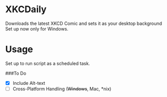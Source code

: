 XKCDaily
========
Downloads the latest XKCD Comic and sets it as your desktop background
Set up now only for Windows.

Usage
========
Set up to run script as a scheduled task.


###To Do
 -  [x] Include Alt-text
 -  [ ] Cross-Platform Handling (<del>Windows</del>, Mac, *nix)
